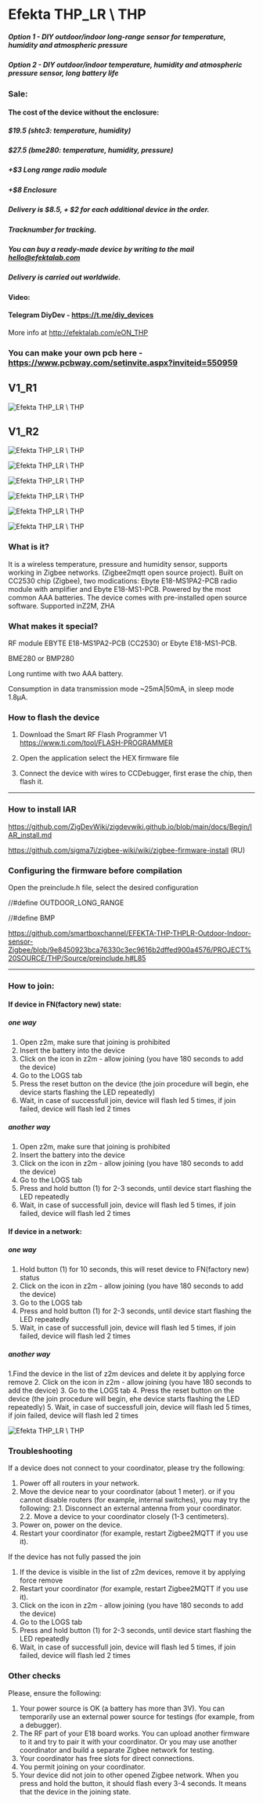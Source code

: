 # Efekta THP_LR \ THP

##### Option 1 - DIY outdoor/indoor long-range sensor for temperature, humidity and atmospheric pressure

##### Option 2 - DIY outdoor/indoor temperature, humidity and atmospheric pressure sensor, long battery life

### Sale: 

#### The cost of the device without the enclosure: 

##### $19.5 (shtc3: temperature, humidity)

##### $27.5 (bme280: temperature, humidity, pressure)

##### +$3 Long range radio module

##### +$8 Enclosure

##### Delivery is $8.5, + $2 for each additional device in the order.

##### Tracknumber for tracking.

##### You can buy a ready-made device by writing to the mail hello@efektalab.com

##### Delivery is carried out worldwide.


#### Video: 

#### Telegram DiyDev - https://t.me/diy_devices

More info at http://efektalab.com/eON_THP

### You can make your own pcb here - https://www.pcbway.com/setinvite.aspx?inviteid=550959



## V1_R1

![Efekta THP_LR \ THP](https://github.com/smartboxchannel/Outdoor-long-range-sensor-for-temperature-humidity-and-atmospheric-pressure-Zigbee/blob/main/IMAGES/001.png) 

## V1_R2

![Efekta THP_LR \ THP](https://github.com/smartboxchannel/Outdoor-long-range-sensor-for-temperature-humidity-and-atmospheric-pressure-Zigbee/blob/main/IMAGES/002.png) 


![Efekta THP_LR \ THP](https://github.com/smartboxchannel/Outdoor-long-range-sensor-for-temperature-humidity-and-atmospheric-pressure-Zigbee/blob/main/IMAGES/01.jpg)


![Efekta THP_LR \ THP](https://github.com/smartboxchannel/Outdoor-long-range-sensor-for-temperature-humidity-and-atmospheric-pressure-Zigbee/blob/main/IMAGES/0005.jpg)


![Efekta THP_LR \ THP](https://github.com/smartboxchannel/Outdoor-long-range-sensor-for-temperature-humidity-and-atmospheric-pressure-Zigbee/blob/main/IMAGES/0006.jpg) 


![Efekta THP_LR \ THP](https://github.com/smartboxchannel/Outdoor-long-range-sensor-for-temperature-humidity-and-atmospheric-pressure-Zigbee/blob/main/IMAGES/0007.jpg) 


![Efekta THP_LR \ THP](https://github.com/smartboxchannel/Outdoor-long-range-sensor-for-temperature-humidity-and-atmospheric-pressure-Zigbee/blob/main/SCHEME/THP_THPLR.png) 


### What is it?
It is a wireless temperature, pressure and humidity sensor, supports working in Zigbee networks. (Zigbee2mqtt open source project). Built on CC2530 chip (Zigbee), two modications: Ebyte E18-MS1PA2-PCB radio module with amplifier and Ebyte E18-MS1-PCB. Powered by the most common AAA batteries. The device comes with pre-installed open source software. Supported inZ2M, ZHA

### What makes it special?
RF module EBYTE E18-MS1PA2-PCB (CC2530) or Ebyte E18-MS1-PCB.

BME280 or BMP280

Long runtime with two AAA battery.

Consumption in data transmission mode ~25mA|50mA, in sleep mode 1.8μA.


### How to flash the device

1. Download the Smart RF Flash Programmer V1 https://www.ti.com/tool/FLASH-PROGRAMMER

2. Open the application select the HEX firmware file

3. Connect the device with wires to CCDebugger, first erase the chip, then flash it.

---

### How to install IAR

https://github.com/ZigDevWiki/zigdevwiki.github.io/blob/main/docs/Begin/IAR_install.md

https://github.com/sigma7i/zigbee-wiki/wiki/zigbee-firmware-install (RU)

### Сonfiguring the firmware before compilation

Open the preinclude.h file, select the desired configuration

//#define OUTDOOR_LONG_RANGE

//#define BMP

https://github.com/smartboxchannel/EFEKTA-THP-THPLR-Outdoor-Indoor-sensor-Zigbee/blob/9e8450923bca76330c3ec9616b2dffed900a4576/PROJECT%20SOURCE/THP/Source/preinclude.h#L85

---

### How to join:
#### If device in FN(factory new) state:
##### one way
1. Open z2m, make sure that joining is prohibited
2. Insert the battery into the device
3. Click on the icon in z2m - allow joining (you have 180 seconds to add the device)
4. Go to the LOGS tab
5. Press the reset button on the device (the join procedure will begin, еhe device starts flashing the LED repeatedly)
6. Wait, in case of successfull join, device will flash led 5 times, if join failed, device will flash led 2 times

##### another way
1. Open z2m, make sure that joining is prohibited
2. Insert the battery into the device
3. Click on the icon in z2m - allow joining (you have 180 seconds to add the device)
4. Go to the LOGS tab
5. Press and hold button (1) for 2-3 seconds, until device start flashing the LED repeatedly
6. Wait, in case of successfull join, device will flash led 5 times, if join failed, device will flash led 2 times


#### If device in a network:
##### one way 
1. Hold button (1) for 10 seconds, this will reset device to FN(factory new) status 
2. Click on the icon in z2m - allow joining (you have 180 seconds to add the device)
3. Go to the LOGS tab
5. Press and hold button (1) for 2-3 seconds, until device start flashing the LED repeatedly
6. Wait, in case of successfull join, device will flash led 5 times, if join failed, device will flash led 2 times

##### another way
1.Find the device in the list of z2m devices and delete it by applying force remove
2. Click on the icon in z2m - allow joining (you have 180 seconds to add the device)
3. Go to the LOGS tab
4. Press the reset button on the device (the join procedure will begin, еhe device starts flashing the LED repeatedly)
5. Wait, in case of successfull join, device will flash led 5 times, if join failed, device will flash led 2 times

![Efekta THP_LR \ THP](https://github.com/smartboxchannel/Outdoor-long-range-sensor-for-temperature-humidity-and-atmospheric-pressure-Zigbee/blob/main/IMAGES/003.png) 

### Troubleshooting

If a device does not connect to your coordinator, please try the following:

1. Power off all routers in your network.
2. Move the device near to your coordinator (about 1 meter).
or if you cannot disable routers (for example, internal switches), you may try the following:
2.1. Disconnect an external antenna from your coordinator.
2.2. Move a device to your coordinator closely (1-3 centimeters).
3. Power on, power on the device.
4. Restart your coordinator (for example, restart Zigbee2MQTT if you use it).

If the device has not fully passed the join

1. If the device is visible in the list of z2m devices, remove it by applying force remove
2. Restart your coordinator (for example, restart Zigbee2MQTT if you use it).
3. Click on the icon in z2m - allow joining (you have 180 seconds to add the device)
4. Go to the LOGS tab
5. Press and hold button (1) for 2-3 seconds, until device start flashing the LED repeatedly
6. Wait, in case of successfull join, device will flash led 5 times, if join failed, device will flash led 2 times



### Other checks

Please, ensure the following:

1. Your power source is OK (a battery has more than 3V). You can temporarily use an external power source for testings (for example, from a debugger).
2. The RF part of your E18 board works. You can upload another firmware to it and try to pair it with your coordinator. Or you may use another coordinator and build a separate Zigbee network for testing.
3. Your coordinator has free slots for direct connections.
4. You permit joining on your coordinator.
5. Your device did not join to other opened Zigbee network. When you press and hold the button, it should flash every 3-4 seconds. It means that the device in the joining state.
